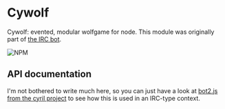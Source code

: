 Cywolf
======

Cywolf: evented, modular wolfgame for node.
This module was originally part of [the IRC bot](http://cywolf.co.uk).

![NPM](https://nodei.co/npm/cywolf.png?downloads=true&stars=true)

## API documentation

I'm not bothered to write much here, so you can just have a look at [bot2.js from the cyril project](https://github.com/whiskers75/cyril/blob/master/bot2.js) to see how this is used in an IRC-type context.